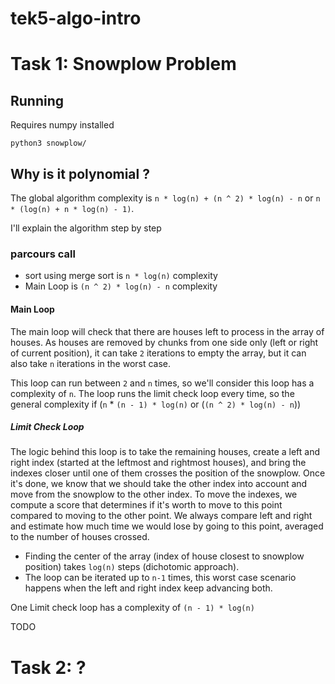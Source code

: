 # tek5-algo-intro

# Task 1: Snowplow Problem

## Running

Requires numpy installed

```
python3 snowplow/
```

## Why is it polynomial ?

The global algorithm complexity is `n * log(n) + (n ^ 2) * log(n) - n` or `n * (log(n) + n * log(n) - 1)`.

I'll explain the algorithm step by step

### parcours call

- sort using merge sort is `n * log(n)` complexity
- Main Loop is `(n ^ 2) * log(n) - n` complexity

#### Main Loop

The main loop will check that there are houses left to process in the array of houses. As houses are removed by chunks from one side only
(left or right of current position), it can take `2` iterations to empty the array, but it can also take `n` iterations in the worst case.

This loop can run between `2` and `n` times, so we'll consider this loop has a complexity of `n`.
The loop runs the limit check loop every time, so the general complexity if (`n` * `(n - 1) * log(n)` or (`(n ^ 2) * log(n) - n`))

##### Limit Check Loop

The logic behind this loop is to take the remaining houses, create a left and right index (started at the leftmost and rightmost houses),
and bring the indexes closer until one of them crosses the position of the snowplow. Once it's done, we know that we should take the other 
index into account and move from the snowplow to the other index. To move the indexes, we compute a score that determines if it's worth to move
to this point compared to moving to the other point. We always compare left and right and estimate how much time we would lose by going to this point,
averaged to the number of houses crossed.

- Finding the center of the array (index of house closest to snowplow position) takes `log(n)` steps (dichotomic approach).
- The loop can be iterated up to `n-1` times, this worst case scenario happens when the left and right index keep advancing both.

One Limit check loop has a complexity of `(n - 1) * log(n)`


TODO

# Task 2: ?